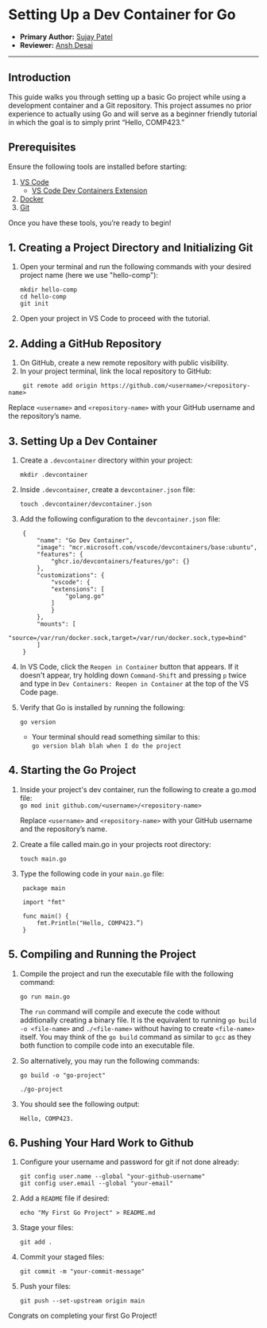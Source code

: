 # Setting Up a Dev Container for Go

- **Primary Author:** [Sujay Patel](https://github.com/SUJP123)  
- **Reviewer:** [Ansh Desai](https://github.com/anshdesai04)

---

## Introduction

This guide walks you through setting up a basic Go project while using a development container and a Git repository. This project assumes no prior experience to actually using Go and will serve as a beginner friendly tutorial in which the goal is to simply print “Hello, COMP423.”

## Prerequisites

Ensure the following tools are installed before starting:

1. [VS Code](https://code.visualstudio.com/docs/setup/setup-overview)  
    - [VS Code Dev Containers Extension](https://marketplace.visualstudio.com/items?itemName=ms-vscode-remote.remote-containers)  
2. [Docker](https://docs.docker.com/desktop/setup/install/mac-install/)  
3. [Git](https://git-scm.com/book/en/v2/Getting-Started-Installing-Git)  

Once you have these tools, you’re ready to begin!

## 1. Creating a Project Directory and Initializing Git

1. Open your terminal and run the following commands with your desired project name (here we use "hello-comp"):

    
    `mkdir hello-comp`  
    `cd hello-comp`  
    `git init`  
    
2. Open your project in VS Code to proceed with the tutorial.

## 2. Adding a GitHub Repository

1. On GitHub, create a new remote repository with public visibility.  
2. In your project terminal, link the local repository to GitHub:

```
    git remote add origin https://github.com/<username>/<repository-name>
```

Replace `<username>` and `<repository-name>` with your GitHub username and the repository’s name.

## 3. Setting Up a Dev Container

 1. Create a `.devcontainer` directory within your project:

    `mkdir .devcontainer`  

 2. Inside `.devcontainer`, create a `devcontainer.json` file:  

    `touch .devcontainer/devcontainer.json`  

 3. Add the following configuration to the `devcontainer.json` file:  

```
    {
        "name": "Go Dev Container",
        "image": "mcr.microsoft.com/vscode/devcontainers/base:ubuntu",
        "features": {
            "ghcr.io/devcontainers/features/go": {}
        },
        "customizations": {
            "vscode": {
            "extensions": [
                "golang.go"
            ]
            }
        },
        "mounts": [
            "source=/var/run/docker.sock,target=/var/run/docker.sock,type=bind"
        ]
    }
```
 4. In VS Code, click the `Reopen in Container` button that appears. If it doesn't appear,
 try holding down `Command-Shift` and pressing `p` twice and type in `Dev Containers: Reopen in Container` at the top of the VS Code page.

 5. Verify that Go is installed by running the following:

    `go version`

    - Your terminal should read something similar to this:  
    `go version blah blah when I do the project`

## 4. Starting the Go Project

1. Inside your project's dev container, run the following to create a go.mod file:  
    `go mod init github.com/<username>/<repository-name>`

    Replace `<username>` and `<repository-name>` with your GitHub username and the repository’s name.

2. Create a file called main.go in your projects root directory:

    `touch main.go`

3. Type the following code in your `main.go` file:

```
    package main

    import "fmt"

    func main() {
        fmt.Println("Hello, COMP423.”)
    }
```

## 5. Compiling and Running the Project

1. Compile the project and run the executable file with the following command:

    `go run main.go`

    The `run` command will compile and execute the code without additionally creating a binary file. It is the equivalent to running `go build -o <file-name>` and `./<file-name>` without having to create `<file-name>` itself. You may think of the `go build` command as similar to `gcc` as they both function to compile code into an executable file.

2. So alternatively, you may run the following commands:
    
    `go build -o "go-project"`

    `./go-project`

3. You should see the following output:

    `Hello, COMP423.`

## 6. Pushing Your Hard Work to Github

1. Configure your username and password for git if not done already:

    `git config user.name --global "your-github-username"`  
    `git config user.email --global "your-email"`

2. Add a `README` file if desired:

    `echo "My First Go Project" > README.md`

3. Stage your files:

    `git add .`

4. Commit your staged files:

    `git commit -m "your-commit-message"`

5. Push your files:

    `git push --set-upstream origin main`


Congrats on completing your first Go Project!
